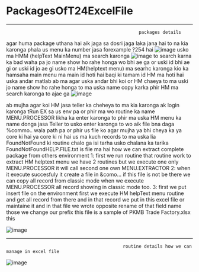 # PackagesOfT24ExcelFile

--------------------------------------------------------------------------------------------------------------------------------------
                                                      packages details
                                                      
 agar huma package uthana hai aik jaga sa dosri jaga laka jana hai to na kia karonga phala us menu ka number jasa forexample ?254 hai ![image](https://user-images.githubusercontent.com/40827670/223681035-ef34afa2-3f43-486c-bece-f794c5376aa1.png)
 usko ma HMM (helpText MainMenu) ma search karonga ![image](https://user-images.githubusercontent.com/40827670/223681234-406e8e34-fe07-49e2-819f-0f1265052989.png)
to search karna ka bad waha pa jo name show ho rahe honga wo bhi ae ga or uski id bhi ae gi or uski id jo ae gi usko ma HM(helptext menu) ma searhc karonga kio ka hamsaha main menu ma main id hoti hai baqi ki tamam id HM ma hoti hai uska andar matlab ab ma agar uska andar bhi koi or HM chaeya to ma uski jo name show ho rahe honga to ma uska name copy karka phir HM ma search karonga to ajae ga 
![image](https://user-images.githubusercontent.com/40827670/223682245-934a8547-8d1b-4aa3-a725-c51a3973a3fd.png)


ab mujha agar koi HM jasa teller ka cheheya to ma kia karonga ak login karonga tRun EX sa us env pa or phir ma wo routine ka name MENU.PROCESSOR likha ka enter karonga to phir ma uska HM menu ka name donga jasa Teller to usko enter karonga to wo aik file bna daga %commo.. wala path pa or phir us file ko agar mujha ya bhi cheya ka ya core ki hai ya core ki ni hai us ma kuch records to ma uska lia FoundNotFound ki routine chalo ga isi tarha usko chalana ka tarika FoundNotFoundHELP.FILE.txt is file ma hai 
                                                  how we can extract complete package from others environment
 1: first we run routine that routine work to extract HM helptext menu
          we have 2 routines but we execute one only MENU.PROCESSOR it will call second one own  MENU.EXTRACTOR
 2: when it execute succesfuly it create a file in &como... if this file is not be there we can copy all record from classic mode when we execute MENU.PROCESSOR all             record showing in classic mode too.
 3: first we put insert file on the environment 
first we execute HM helpText menu routine and get all record from there and in that record 
we put in this excel file or maintaine it and in that file we wrote opposite rename of that field name those we change our prefix
this file is a sample of PKMB Trade Factory.xlsx this

![image](https://user-images.githubusercontent.com/40827670/218038652-cb121a41-8d05-4b0a-a3d4-756d88e05d8a.png)


-----------------------------------------------------------------------------------------------------------------------------------------------
                                                routine details how we can manage in excel file
                                                
![image](https://user-images.githubusercontent.com/40827670/218040438-8a2802dc-6bf6-4e61-b073-5dafae0ebcd0.png)
